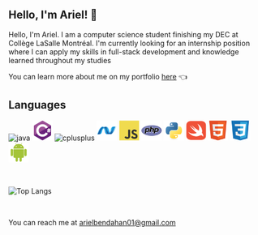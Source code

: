 ## Hello, I'm Ariel! 👋
Hello, I'm Ariel.
I am a computer science student finishing my DEC at Collège LaSalle Montréal. I'm currently looking for an internship position where I can apply my skills in full-stack development and knowledge learned throughout my studies 


You can learn more about me on my portfolio <a href="https://ariels-portfolio.vercel.app/">here</a> 👈



## Languages
<p>
<img src="https://raw.githubusercontent.com/jmnote/z-icons/master/svg/java.svg" alt="java" width="40" height="40"/>
<img src="https://raw.githubusercontent.com/devicons/devicon/master/icons/csharp/csharp-original.svg" alt="csharp" width="40" height="40"/>
  <img src="https://cdn.jsdelivr.net/gh/devicons/devicon/icons/cplusplus/cplusplus-original.svg" alt="cplusplus" wdith="40" height="40"/>
<img src="https://raw.githubusercontent.com/devicons/devicon/master/icons/dot-net/dot-net-original.svg" alt="aspnet" width="40" height="40"/> 
<img src="https://raw.githubusercontent.com/devicons/devicon/master/icons/javascript/javascript-original.svg" alt="javascript" width="40" height="40"/> 
<img src="https://raw.githubusercontent.com/devicons/devicon/master/icons/php/php-original.svg" alt="php" width="40" height="40"/> 
<img src="https://raw.githubusercontent.com/devicons/devicon/master/icons/python/python-original.svg" alt="python" width="40" height="40"/> 
<img src="https://raw.githubusercontent.com/devicons/devicon/master/icons/swift/swift-original.svg" alt="swift" width="40" height="40"/> 
<img src="https://raw.githubusercontent.com/devicons/devicon/master/icons/html5/html5-original.svg" alt="html" width="40" height="40"/> 
<img src="https://raw.githubusercontent.com/devicons/devicon/master/icons/css3/css3-original.svg" alt="css" width="40" height="40"/> 
<img src="https://raw.githubusercontent.com/devicons/devicon/master/icons/android/android-original.svg" alt="android-ui-ux" width="40" height="40"/> 
</p>

<br>

![Top Langs](https://github-readme-stats.vercel.app/api/top-langs/?username=arielbendahan&layout=compact&langs_count=6)


<br>

<p>
You can reach me at <a href="mailto:arielbendahan01@gmail.com">arielbendahan01@gmail.com</a> </p>


